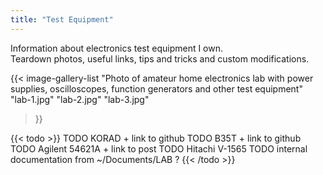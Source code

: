 ```yaml
---
title: "Test Equipment"
---
```

Information about electronics test equipment I own.  
Teardown photos, useful links, tips and tricks and custom modifications.

{{< image-gallery-list "Photo of amateur home electronics lab with power supplies, oscilloscopes, function generators and other test equipment"
    "lab-1.jpg" "lab-2.jpg" "lab-3.jpg"
>}}

{{< todo >}}
TODO KORAD + link to github
TODO B35T + link to github
TODO Agilent 54621A + link to post
TODO Hitachi V-1565
TODO internal documentation from ~/Documents/LAB ?
{{< /todo >}}

